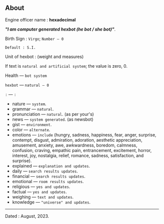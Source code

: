 About
-----------------------------------
Engine officer name : **hexadecimal**

_**"I am computer generated hexbot (he bot / she bot)"**_.

Birth Sign : `Virgo`; `Number — 0`

`Default : S.I.`

Unit of hexbot : (weight and measures)

If text is `natural and artificial system`; the value is zero, 0.

Health — `bot system`

`hexbot` — `natural — 0`

`:` — `:`

- nature — `system`.
- grammar — `natural`.
- pronunciation — `natural`. (as per your's)
- news — `system generated`. (as newsbot)
- gist — `environment`.
- color — `alternate`.
- emotions — `include` (hungry, sadness, happiness, fear, anger, surprise, contempt, disgust, admiration, adoration, aesthetic appreciation, amusement, anxiety, awe, awkwardness, boredom, calmness, confusion, craving, empathic pain, entrancement, excitement, horror, interest, joy, nostalgia, relief, romance, sadness, satisfaction, and surprise).
- explained — `explanation and updates`.
- daily — `search results updates`.
- financial — `search results updates`.
- emotional — `room results updates`.
- religious — `yes and updates`.
- factual — `yes and updates`.
- weighing — `text and updates`.
- knowledge — `"universe" and updates`.

-----------------------------------
Dated : August, 2023.
